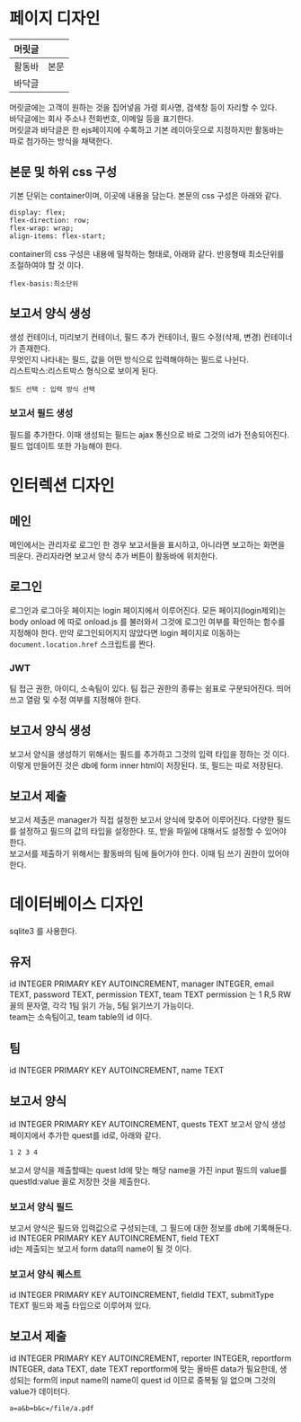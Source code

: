 # 페이지 디자인
|머릿글||
|---|---|
|활동바|본문|
|바닥글|

머릿글에는 고객이 원하는 것을 집어넣음 가령 회사명, 검색창 등이 자리할 수 있다.  
바닥글에는 회사 주소나 전화번호, 이메일 등을 표기한다.  
머릿글과 바닥글은 한 ejs페이지에 수록하고 기본 레이아웃으로 지정하지만 활동바는 따로 첨가하는 방식을 채택한다.

## 본문 및 하위 css 구성
기본 단위는 container이며, 이곳에 내용을 담는다. 본문의 css 구성은 아래와 같다.  
``` 
display: flex;
flex-direction: row;
flex-wrap: wrap;
align-items: flex-start;
```
container의 css 구성은 내용에 밀착하는 형태로, 아래와 같다. 반응형때 최소단위를 조절하여야 할 것 이다.
```
flex-basis:최소단위
```

## 보고서 양식 생성
생성 컨테이너, 미리보기 컨테이너, 필드 추가 컨테이너, 필드 수정(삭제, 변경) 컨테이너가 존재한다.  
무엇인지 나타내는 필드, 값을 어떤 방식으로 입력해야하는 필드로 나뉜다.  
리스트박스:리스트박스 형식으로 보이게 된다.
```
필드 선택 : 입력 방식 선택
```
### 보고서 필드 생성
필드를 추가한다. 이때 생성되는 필드는 ajax 통신으로 바로 그것의 id가 전송되어진다.  
필드 업데이트 또한 가능해야 한다.

# 인터렉션 디자인
## 메인
메인에서는 관리자로 로그인 한 경우 보고서들을 표시하고, 아니라면 보고하는 화면을 띄운다.
관리자라면 보고서 양식 추가 버튼이 활동바에 위치한다.

## 로그인
로그인과 로그아웃 페이지는 login 페이지에서 이루어진다. 모든 페이지(login제외)는 body onload 에 따로 onload.js 를 불러와서 그것에 로그인 여부를 확인하는 함수를 지정해야 한다. 만약 로그인되어지지 않았다면 login 페이지로 이동하는 ``` document.location.href ``` 스크립트를 짠다.  
### JWT
팀 접근 권한, 아이디, 소속팀이 있다. 팀 접근 권한의 종류는 쉼표로 구분되어진다. 띄어쓰고 열람 및 수정 여부를 지정해야 한다.

## 보고서 양식 생성
보고서 양식을 생성하기 위해서는 필드를 추가하고 그것의 입력 타입을 정하는 것 이다. 이렇게 만들어진 것은 db에 form inner html이 저장된다. 또, 필드는 따로 저장된다.

## 보고서 제출
보고서 제출은 manager가 직접 설정한 보고서 양식에 맞추어 이루어진다. 다양한 필드를 설정하고 필드의 값의 타입을 설정한다. 또, 받을 파일에 대해서도 설정할 수 있어야 한다.  
보고서를 제출하기 위해서는 활동바의 팀에 들어가야 한다. 이때 팀 쓰기 권한이 있어야 한다. 

# 데이터베이스 디자인
sqlite3 를 사용한다.
## 유저
id INTEGER PRIMARY KEY AUTOINCREMENT, manager INTEGER, email TEXT, password TEXT, permission TEXT, team TEXT
permission 는 1 R,5 RW 꼴의 문자열, 각각 1팀 읽기 가능, 5팀 읽기쓰기 가능이다.  
team는 소속팀이고, team table의 id 이다.
## 팀
id INTEGER PRIMARY KEY AUTOINCREMENT, name TEXT
## 보고서 양식
id INTEGER PRIMARY KEY AUTOINCREMENT, quests TEXT
보고서 양식 생성 페이지에서 추가한 quest를 id로, 아래와 같다.
```
1 2 3 4
```
보고서 양식을 제출할때는 quest Id에 맞는 해당 name을 가진 input 필드의 value를 questId:value 꼴로 저장한 것을 제출한다.
### 보고서 양식 필드
보고서 양식은 필드와 입력값으로 구성되는데, 그 필드에 대한 정보를 db에 기록해둔다.  
id INTEGER PRIMARY KEY AUTOINCREMENT, field TEXT  
id는 제출되는 보고서 form data의 name이 될 것 이다.
### 보고서 양식 퀘스트
id INTEGER PRIMARY KEY AUTOINCREMENT, fieldId TEXT, submitType TEXT
필드와 제출 타입으로 이루어져 있다.
## 보고서 제출
id INTEGER PRIMARY KEY AUTOINCREMENT, reporter INTEGER, reportform INTEGER, data TEXT, date TEXT 
reportform에 맞는 올바른 data가 필요한데, 생성되는 form의 input name의 name이 quest id 이므로 중복될 일 없으며 그것의 value가 데이터다.
```
a=a&b=b&c=/file/a.pdf
```